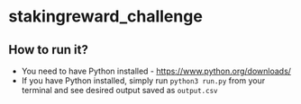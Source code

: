 # stakingreward_challenge

## How to run it?
- You need to have Python installed - https://www.python.org/downloads/
- If you have Python installed, simply run `python3 run.py` from your terminal and see desired output saved as `output.csv` 
